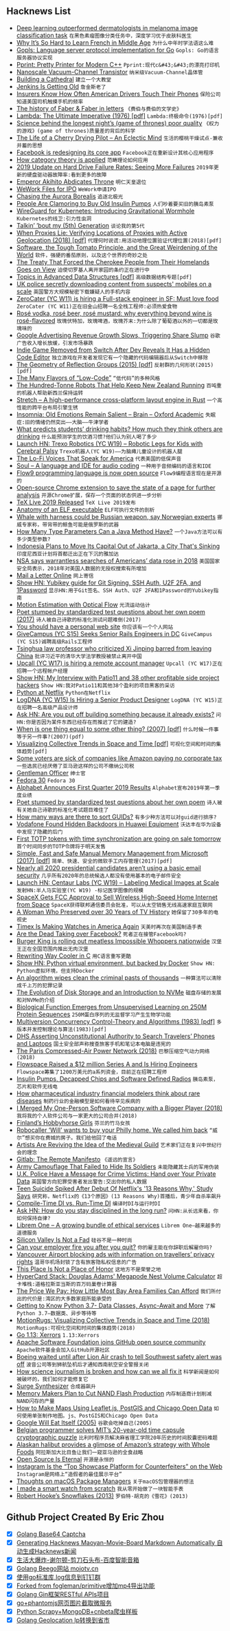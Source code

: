 ## Hacknews List


- [Deep learning outperformed dermatologists in melanoma image classification task](https://www.ejcancer.com/article/S0959-8049(19)30221-7/fulltext)  `在黑色素瘤图像分类任务中，深度学习优于皮肤科医生`
- [Why It’s So Hard to Learn French in Middle Age](https://www.nytimes.com/2019/04/30/opinion/contributors/learning-french-in-middle-age.html)  `为什么中年时学法语这么难`
- [Gopls: Language server protocol implementation for Go](https://github.com/golang/go/wiki/gopls)  `Gopls: Go的语言服务器协议实现`
- [Pprint: Pretty Printer for Modern C&#43;&#43;](https://github.com/p-ranav/pprint)  `Pprint:现代c&#43;&#43;的漂亮打印机`
- [Nanoscale Vacuum-Channel Transistor](https://en.wikipedia.org/wiki/Nanoscale_vacuum-channel_transistor)  `纳米级Vacuum-Channel晶体管`
- [Building a Cathedral](https://theprepared.org/features/2019/4/28/building-a-cathedral)  `建立一个大教堂`
- [Jenkins Is Getting Old](https://itnext.io/jenkins-is-getting-old-2c98b3422f79)  `詹金斯老了`
- [Insurers Know How Often American Drivers Touch Their Phones](https://www.bloomberg.com/news/articles/2019-04-29/insurers-know-exactly-how-often-american-drivers-touch-their-phones)  `保险公司知道美国司机触摸手机的频率`
- [The history of Faber &amp; Faber in letters](https://www.theguardian.com/books/2019/apr/28/faber-and-faber-the-untold-story-letters-eliot-joyce-beckett-plath-larkin)  `《费伯与费伯的文学史》`
- [Lambda: The Ultimate Imperative (1976) [pdf]](https://dspace.mit.edu/bitstream/handle/1721.1/5790/AIM-353.pdf)  `Lambda:终极命令(1976)[pdf]`
- [Science behind the longest night’s (game of thrones) poor quality](https://techcrunch.com/2019/04/29/why-did-last-nights-game-of-thrones-look-so-bad-here-comes-the-science/)  `《权力的游戏》(game of thrones)质量差的背后的科学`
- [The Life of a Cherry Drying Pilot – An Eclectic Mind](https://www.aneclecticmind.com/2009/06/13/the-life-of-a-cherry-drying-pilot/)  `生活的樱桃干燥试点-兼收并蓄的思想`
- [Facebook is redesigning its core app](https://www.theverge.com/2019/4/30/18523265/facebook-events-groups-redesign-news-feed-features-f8-2019)  `Facebook正在重新设计其核心应用程序`
- [How category theory is applied](https://www.johndcook.com/blog/2019/04/29/how-category-theory-is-applied/)  `范畴理论如何应用`
- [2019 Update on Hard Drive Failure Rates: Seeing More Failures](https://www.backblaze.com/blog/backblaze-hard-drive-stats-q1-2019/)  `2019年更新的硬盘驱动器故障率:看到更多的故障`
- [Emperor Akihito Abdicates Throne](https://www.bbc.com/news/world-asia-48020703)  `明仁天皇退位`
- [WeWork Files for IPO](https://www.nytimes.com/2019/04/29/business/dealbook/wework-ipo-filing.html)  `WeWork申请IPO`
- [Chasing the Aurora Borealis](https://www.newyorker.com/magazine/2019/04/29/chasing-the-aurora-borealis)  `追逐北极光`
- [People Are Clamoring to Buy Old Insulin Pumps](https://www.theatlantic.com/science/archive/2019/04/looping-created-insulin-pump-underground-market/588091/)  `人们吵着要买旧的胰岛素泵`
- [WireGuard for Kubernetes: Introducing Gravitational Wormhole](https://gravitational.com/blog/announcing_wormhole/)  `Kubernetes的线卫:引力性虫洞`
- [Talkin’ ’bout my (5th) Generation](https://www.rhizomatica.org/talkin-bout-my-5th-generation/)  `谈论我的第5代`
- [When Proxies Lie: Verifying Locations of Proxies with Active Geolocation (2018) [pdf]](https://conferences.sigcomm.org/imc/2018/papers/imc18-final122.pdf)  `代理何时说谎:用活动地理位置验证代理位置(2018)[pdf]`
- [Software, the Tough Tomato Principle, and the Great Weirdening of the World](https://florentcrivello.com/index.php/2019/04/29/software-the-tough-tomato-principle-and-the-great-weirdening-of-the-world/)  `软件，强硬的番茄原则，以及这个世界的奇妙之处`
- [The Treaty That Forced the Cherokee People from Their Homelands Goes on View](https://www.smithsonianmag.com/blogs/national-museum-american-indian/2019/04/24/treaty-new-echota/)  `迫使切罗基人离开家园的条约正在进行中`
- [Topics in Advanced Data Structures [pdf]](http://web.stanford.edu/class/cs166/handouts/100%20Suggested%20Final%20Project%20Topics.pdf)  `高级数据结构专题[pdf]`
- [UK police secretly downloading content from suspects&#39; mobiles on a scale](https://privacyinternational.org/press-release/1700/new-report-reveals-uk-police-are-secretly-downloading-content-suspects-mobile)  `英国警方大规模秘密下载嫌疑人的手机内容`
- [ZeroCater (YC W11) is hiring a Full-stack engineer in SF: Must love food](https://zerocater.com/about/careers/?gh_jid=1585898)  `ZeroCater (YC W11)正在旧金山招聘一名全栈工程师:必须热爱食物`
- [Rosé vodka, rosé beer, rosé mustard: why everything beyond wine is rosé-flavored](https://www.vox.com/the-goods/2019/4/25/18511405/rose-wine-vodka-cider-mansion)  `玫瑰伏特加，玫瑰啤酒，玫瑰芥末:为什么除了葡萄酒以外的一切都是玫瑰味的`
- [Google Advertising Revenue Growth Slows, Triggering Share Slump](https://www.bloomberg.com/news/articles/2019-04-29/alphabet-revenue-misses-analysts-estimates-shares-fall)  `谷歌广告收入增长放缓，引发市场暴跌`
- [Indie Game Removed from Switch After Dev Reveals It Has a Hidden Code Editor](http://www.nintendolife.com/news/2019/04/indie_game_removed_from_switch_eshop_after_dev_reveals_it_contains_a_hidden_code_editor)  `独立游戏在开发者发现它有一个隐藏的代码编辑器后从Switch中移除`
- [The Geometry of Reflection Groups (2015) [pdf]](http://people.mpim-bonn.mpg.de/geordie/mpg.pdf)  `反射群的几何形状(2015)[pdf]`
- [The Many Flavors of “Low-Code”](https://www.infoq.com/articles/many-flavors-low-code)  `“低代码”的多种风格`
- [The Hundred-Tonne Robots That Help Keep New Zealand Running](https://www.youtube.com/watch?v=kQ8WI3nc1l0)  `百吨重的机器人帮助新西兰保持运转`
- [Stretch – A high-performance cross-platform layout engine in Rust](https://vislyhq.github.io/stretch/)  `一个高性能的跨平台布局引擎生锈`
- [Insomnia: Old Emotions Remain Salient – Brain – Oxford Academic](https://academic.oup.com/brain/advance-article/doi/10.1093/brain/awz089/5477778)  `失眠症:旧的情绪仍然突出——大脑——牛津学者`
- [What predicts students’ drinking habits? How much they think others are drinking](https://news.vcu.edu/article/What_predicts_college_students_drinking_habits_How_much_they)  `什么能预测学生的饮酒习惯?他们认为别人喝了多少`
- [Launch HN: Trexo Robotics (YC W19) – Robotic Legs for Kids with Cerebral Palsy](item?id=19780127)  `Trexo机器人(YC W19)——为脑瘫儿童设计的机器人腿`
- [The Lo-Fi Voices That Speak for America](https://www.politico.com/interactives/2019/magazine-am-radio-still-matters/)  `代表美国的低保声音`
- [Soul – A language and IDE for audio coding](https://soul.dev/playground/?id=55e627cb87ad63674a8c07cf3664991d)  `一种用于音频编码的语言和IDE`
- [Flow9 programming language is now open source](https://github.com/area9innovation/flow9)  `Flow9编程语言现在是开源的`
- [Open-source Chrome extension to save the state of a page for further analysis](https://github.com/vrtdev/save-page-state)  `开源Chrome扩展，保存一个页面的状态供进一步分析`
- [TeX Live 2019 Released](https://tug.org/texlive/)  `TeX Live 2019发布`
- [Anatomy of an ELF executable](https://kishuagarwal.github.io/life-of-a-binary.html)  `ELF可执行文件的剖析`
- [Whale with harness could be Russian weapon, say Norwegian experts](https://www.theguardian.com/environment/2019/apr/29/whale-with-harness-could-be-russian-weapon-say-norwegian-experts)  `挪威专家称，带背带的鲸鱼可能是俄罗斯的武器`
- [How Many Type Parameters Can a Java Method Have?](http://justinblank.com/experiments/howmanytypeparameterscanajavamethodhave.html)  `一个Java方法可以有多少类型参数?`
- [Indonesia Plans to Move Its Capital Out of Jakarta, a City That&#39;s Sinking](https://www.npr.org/2019/04/29/718234878/indonesia-plans-to-move-its-capital-out-of-jakarta-a-city-thats-sinking)  `印度尼西亚计划将首都迁出正在下沉的雅加达`
- [NSA says warrantless searches of Americans’ data rose in 2018](https://techcrunch.com/2019/04/30/nsa-surveillance-spike/)  `美国国家安全局表示，2018年对美国人数据的无授权搜索有所增加`
- [Mail a Letter Online](http://www.mailaletter.com/)  `网上寄信`
- [Show HN: Yubikey guide for Git Signing, SSH Auth, U2F 2FA, and 1Password](http://www.engineerbetter.com/blog/yubikey-all-the-things/)  `显示HN:用于Git签名、SSH Auth、U2F 2FA和1Password的Yubikey指南`
- [Motion Estimation with Optical Flow](https://blog.nanonets.com/optical-flow/)  `光流运动估计`
- [Poet stumped by standardized test questions about her own poem (2017)](https://www.huffpost.com/entry/standardized-tests-are-so-bad-i-cant-answer-these_b_586d5517e4b0c3539e80c341)  `诗人被自己诗歌的标准化测试问题难倒(2017)`
- [You should have a personal web site](https://writing.markchristian.org/2019/04/29/personal-web-sites/?c=1)  `你应该有一个个人网站`
- [GiveCampus (YC S15) Seeks Senior Rails Engineers in DC](https://www.givecampus.com/careers#engineering)  `GiveCampus (YC S15)诚聘高级Rails工程师`
- [Tsinghua law professor who criticized Xi Jinping barred from leaving China](https://www.inkstonenews.com/politics/law-professor-xu-zhangrun-barred-leaving-china/article/3008103)  `批评习近平的清华大学法学教授被禁止离开中国`
- [Upcall (YC W17) is hiring a remote account manager](https://angel.co/upcall/jobs/545283-customer-experience-coordinator)  `Upcall (YC W17)正在招聘一个远程帐户经理`
- [Show HN: My Interview with Patio11 and 38 other profitable side project hackers](http://www.sideprojectbook.com)  `Show HN:我对Patio11和其他38个盈利的项目黑客的采访`
- [Python at Netflix](https://medium.com/netflix-techblog/python-at-netflix-bba45dae649e)  `Python在Netflix`
- [LogDNA (YC W15) Is Hiring a Senior Product Designer](https://boards.greenhouse.io/logdna/jobs/4274426002)  `LogDNA (YC W15)正在招聘一名高级产品设计师`
- [Ask HN: Are you put off building something because it already exists?](item?id=19774997)  `问HN:你是否因为某件东西已经存在而推迟了它的建造?`
- [When is one thing equal to some other thing? (2007) [pdf]](http://www.math.harvard.edu/~mazur/preprints/when_is_one.pdf)  `什么时候一件事等于另一件事?(2007)(pdf)`
- [Visualizing Collective Trends in Space and Time [pdf]](https://scibib.dbvis.de/uploadedFiles/MotionRugsPreprint.pdf)  `可视化空间和时间的集体趋势[pdf]`
- [Some voters are sick of companies like Amazon paying no corporate tax](https://www.nytimes.com/2019/04/29/us/politics/democrats-taxes-2020.html)  `一些选民已经厌倦了亚马逊这样的公司不缴纳公司税`
- [Gentleman Officer](https://www.newcriterion.com/issues/2019/5/gentleman-officer)  `绅士官`
- [Fedora 30](https://fedoramagazine.org/announcing-fedora-30/)  `Fedora 30`
- [Alphabet Announces First Quarter 2019 Results](https://abc.xyz/investor/static/pdf/2019Q1_alphabet_earnings_release.pdf?cache=8ac2b86)  `Alphabet宣布2019年第一季度业绩`
- [Poet stumped by standardized test questions about her own poem](https://www.latimes.com/books/jacketcopy/la-et-jc-texas-poem-puzzle-20170109-story.html)  `诗人被有关她自己诗歌的标准化考试题目难住了`
- [How many ways are there to sort GUIDs?](https://devblogs.microsoft.com/oldnewthing/20190426-00/?p=102450)  `有多少种方法可以对guid进行排序?`
- [Vodafone Found Hidden Backdoors in Huawei Equipment](https://www.bloomberg.com/news/articles/2019-04-30/vodafone-found-hidden-backdoors-in-huawei-equipment)  `沃达丰在华为设备中发现了隐藏的后门`
- [First TOTP tokens with time synchronization are going on sale tomorrow](http://www.releasewire.com/press-releases/the-first-totp-tokens-time-synchronization-protectimus-slim-1205627.htm)  `首个时间同步的TOTP令牌将于明天发售`
- [Simple, Fast and Safe Manual Memory Management from Microsoft (2017) [pdf]](https://www.microsoft.com/en-us/research/wp-content/uploads/2017/03/kedia2017mem.pdf)  `简单、快速、安全的微软手工内存管理(2017)[pdf]`
- [Nearly all 2020 presidential candidates aren’t using a basic email security](https://techcrunch.com/2019/04/30/dmarc-presidential-candidates/)  `几乎所有2020年的总统候选人都没有使用基本的电子邮件安全`
- [Launch HN: Centaur Labs (YC W19) – Labeling Medical Images at Scale](item?id=19789821)  `发射HN:半人马实验室(YC W19) -标记医学图像的规模`
- [SpaceX Gets FCC Approval to Sell Wireless High-Speed Home Internet from Space](https://www.cordcuttersnews.com/spacex-gets-fcc-approval-to-sell-wireless-high-speed-home-internet-from-space/)  `SpaceX获得联邦通信委员会批准，可以从太空销售无线高速家庭互联网`
- [A Woman Who Preserved over 30 Years of TV History](https://www.atlasobscura.com/articles/marion-stokes-television-news-archive)  `她保留了30多年的电视史`
- [Timex Is Making Watches in America Again](https://www.bloomberg.com/news/articles/2019-04-26/timex-american-documents-watches-bring-manufacturing-back-to-u-s)  `天美时再次在美国制造手表`
- [Are the Dead Taking over Facebook?](https://journals.sagepub.com/doi/10.1177/2053951719842540)  `死者正在接管Facebook吗?`
- [Burger King is rolling out meatless Impossible Whoppers nationwide](https://www.theverge.com/2019/4/29/18522637/burger-king-impossible-whopper-nationwide-rollout-meatless-vegetarian)  `汉堡王正在全国范围内推出无肉汉堡`
- [Rewriting Way Cooler in C](http://way-cooler.org/blog/2019/04/29/rewriting-way-cooler-in-c.html)  `用C语言重写更酷`
- [Show HN: Python virtual environment, but backed by Docker](https://github.com/se7entyse7en/pydockenv)  `Show HN: Python虚拟环境，但支持Docker`
- [An algorithm wipes clean the criminal pasts of thousands](https://www.bbc.co.uk/news/technology-48072164)  `一种算法可以清除成千上万的犯罪记录`
- [The Evolution of Disk Storage and an Introduction to NVMe](https://www.linuxjournal.com/content/data-flash-part-i-evolution-disk-storage-and-introduction-nvme)  `磁盘存储的发展和对NVMe的介绍`
- [Biological Function Emerges from Unsupervised Learning on 250M Protein Sequences](https://www.biorxiv.org/content/10.1101/622803v1)  `250M蛋白序列的无监督学习产生生物学功能`
- [Multiversion Concurrency Control-Theory and Algorithms (1983) [pdf]](http://sungsoo.github.io/papers/bernstein-1983.pdf)  `多版本并发控制理论与算法(1983)[pdf]`
- [DHS Asserting Unconstitutional Authority to Search Travelers’ Phones and Laptops](https://www.eff.org/press/releases/new-documents-reveal-dhs-asserting-broad-unconstitutional-authority-search-travelers)  `国土安全部声称搜查旅客手机和笔记本电脑是违宪的`
- [The Paris Compressed-Air Power Network (2018)](http://www.douglas-self.com/MUSEUM/POWER/airnetwork/airnetwork.htm)  `巴黎压缩空气动力网络(2018)`
- [Flowspace Raised a $12 million Series A and Is Hiring Engineers](https://www.flow.space/careers)  `Flowspace筹集了1200万美元的a系列资金，目前正在招聘工程师`
- [Insulin Pumps, Decapped Chips and Software Defined Radios](https://blog.usejournal.com/insulin-pumps-decapped-chips-and-software-defined-radios-1be50f121d05)  `胰岛素泵，芯片和软件无线电`
- [How pharmaceutical industry financial modelers think about rare diseases](http://www.cureffi.org/2019/04/29/financial-modeling-in-rare-disease/)  `制药行业的金融模型是如何看待罕见疾病的`
- [I Merged My One-Person Software Company with a Bigger Player (2018)](https://philderksen.com/why-i-merged/)  `我将我的个人软件公司与一家更大的公司合并(2018)`
- [Finland’s Hobbyhorse Girls](https://www.nytimes.com/2019/04/21/world/europe/finland-hobbyhorse-girls.html)  `芬兰的竹马女孩`
- [Robocaller ‘Will’ wants to buy your Philly home. We called him back](https://www.philly.com/business/robocall-scam-philadelphia-home-buying-selling-20190430.html)  `“威尔”想买你在费城的房子。我们给他回了电话`
- [Artists Are Reviving the Idea of the Medieval Guild](https://www.nytimes.com/2019/04/25/t-magazine/craft-guild-la-friche-zaventem-ateliers.html)  `艺术家们正在复兴中世纪行会的理念`
- [Gitlab: The Remote Manifesto](https://about.gitlab.com/company/culture/all-remote/)  `《遥远的宣言》`
- [Army Camouflage That Failed to Hide Its Soldiers](https://www.warhistoryonline.com/history/army-camouflage-that-cost-more.html)  `未能隐藏其士兵的军用伪装`
- [U.K. Police Have a Message for Crime Victims: Hand over Your Private Data](https://www.nytimes.com/2019/04/29/world/europe/rape-victim-data-privacy-uk.html)  `英国警方向犯罪受害者发出警告:交出你的私人数据`
- [Teen Suicide Spiked After Debut Of Netflix&#39;s &#39;13 Reasons Why,&#39; Study Says](https://www.npr.org/templates/story/story.php?storyId=718529255)  `研究称，Netflix的《13个原因》(13 Reasons Why)首播后，青少年自杀率飙升`
- [Compile-Time DI vs. Run-Time DI](https://dimes.github.io/blog/compile-time-di-vs-run-time-di)  `编译时DI与运行时DI`
- [Ask HN: How do you stay disciplined in the long run?](item?id=19777976)  `问HN:从长远来看，你如何保持自律?`
- [Librem One – A growing bundle of ethical services](https://librem.one/)  `Librem One—越来越多的道德服务`
- [Silicon Valley Is Not a Fad](https://medium.com/@duncanr/silicon-valley-is-not-a-fad-5979bd950615)  `硅谷不是一种时尚`
- [Can your employer fire you after you quit?](https://lifehacker.com/can-your-employer-fire-you-after-you-quit-1834123872)  `你的雇主能在你辞职后解雇你吗?`
- [Vancouver Airport blocking ads with information on travellers’ privacy rights](https://globalnews.ca/news/5203960/yvr-rejects-ads/)  `温哥华机场封锁了含有旅客隐私权信息的广告`
- [This Place Is Not a Place of Honor](https://web.archive.org/web/20171130034351/http://www.wipp.energy.gov/picsprog/articles/wipp%20exhibit%20message%20to%2012,000%20a_d.htm)  `这地方不是荣誉之地`
- [HyperCard Stack: Douglas Adams&#39; Megapode Nest Volume Calculator](https://archive.org/details/DouglasAdamsMegapode)  `超卡堆栈:道格拉斯亚当斯的百万码巢卷计算器`
- [The Price We Pay: How Little Most Bay Area Families Can Afford](https://extras.mercurynews.com/pricewepay/)  `我们所付出的代价是:湾区的大多数家庭所能承受的`
- [Getting to Know Python 3.7- Data Classes, Async-Await and More](https://blog.heroku.com/python37-dataclasses-async-await)  `了解Python 3.7—数据类、异步等待等`
- [MotionRugs: Visualizing Collective Trends in Space and Time (2018)](https://www.ncbi.nlm.nih.gov/pubmed/30136979)  `MotionRugs:可视化空间和时间的集体趋势(2018)`
- [Go 1.13: Xerrors](https://crawshaw.io/blog/xerrors)  `1.13:Xerrors`
- [Apache Software Foundation joins GitHub open source community](https://github.blog/2019-04-29-apache-joins-github-community/)  `Apache软件基金会加入GitHub开源社区`
- [Boeing waited until after Lion Air crash to tell Southwest safety alert was off](https://www.cnbc.com/2019/04/28/boeing-didnt-tell-southwest-that-safety-feature-on-737-max-was-turned-off-wsj.html)  `波音公司等到狮航坠机后才通知西南航空安全警报关闭`
- [How science journalism is broken and how can we all fix it](http://medium.com/@nukleosome/how-can-we-fix-research-churnalism-668075268680)  `科学新闻是如何被破坏的，我们如何才能修复它`
- [Surge Synthesizer](https://surge-synthesizer.github.io/)  `合成器飙升`
- [Memory Makers Plan to Cut NAND Flash Production](https://www.anandtech.com/show/14275/memory-makers-cut-nand-flash-production)  `内存制造商计划削减NAND闪存的产量`
- [How to Make Maps Using Leaflet.js, PostGIS and Chicago Open Data](https://samc1213.github.io/2019/04/29/rideshare-dataset-getting-started/)  `如何使用单张制作地图。js、PostGIS和Chicago Open Data`
- [Google Will Eat Itself (2005)](http://www.gwei.org)  `谷歌会吃掉自己(2005)`
- [Belgian programmer solves MIT’s 20-year-old time capsule cryptographic puzzle](https://www.csail.mit.edu/news/belgian-programmer-solves-mits-20-year-old-cryptographic-puzzle)  `比利时程序员解决麻省理工学院20年历史的时间胶囊密码难题`
- [Alaskan halibut provides a glimpse of Amazon’s strategy with Whole Foods](https://www.seattletimes.com/business/amazon/alaskan-halibut-caught-by-a-century-old-seattle-boat-provides-a-glimpse-of-amazons-strategy-with-whole-foods/)  `阿拉斯加大比目鱼让我们一窥亚马逊的全食战略`
- [Open Source Is Eternal](https://www.linuxjournal.com/content/open-source-eternal)  `开源是永恒的`
- [Instagram Is the “Top Showcase Platform for Counterfeiters” on the Web](http://www.thefashionlaw.com/home/instagram-is-the-top-showcase-platform-for-counterfeiters-on-the-web)  `Instagram是网络上“造假者的最佳展示平台”`
- [Thoughts on macOS Package Managers](https://saagarjha.com/blog/2019/04/26/thoughts-on-macos-package-managers/)  `关于macOS包管理器的想法`
- [I made a smart watch from scratch](https://m.imgur.com/a/FSBwD3g)  `我从零开始做了一块智能手表`
- [Robert Hooke’s Snowflakes (2013)](https://alexwraggemorley.wordpress.com/2013/07/05/robert-hookes-snowflakes/)  `罗伯特·胡克的《雪花》(2013)`

## Github Project Created By Eric Zhou

- [x] [Golang Base64 Captcha](https://github.com/mojocn/base64Captcha)
- [x] [Generating Hacknews Maoyan-Movie-Board Markdown Automatically 自动生成Hacknews新闻](https://github.com/dejavuzhou/md-genie)
- [x] [生活大爆炸-谢尔顿-剪刀石头布-百度智能音箱](https://github.com/mojocn/dueros-bang-game)
- [x] [Golang Beego网站 mojotv.cn](https://github.com/mojocn/www.mojotv.cn)
- [x] [使用go标准库,log信息到钉钉群](https://github.com/mojocn/dooger)
- [x] [Forked from fogleman/primitive增加mp4导出功能](https://github.com/mojocn/primitive)
- [x] [Golang Gin框架RESTful APIs项目](https://github.com/JJJJJJJerk/ezier-golang-web-api-framework)
- [x] [go+phantomjs网页图片截取微服务](https://github.com/mojocn/screen_shot)
- [x] [Python Scrapy+MongoDB+cnbeta爬虫样板](https://github.com/mojocn/scrapy_mongodb_boilerplate_cnbeta)
- [x] [Golang Geolocation Ip转换到省市](https://github.com/mojocn/ip2location)